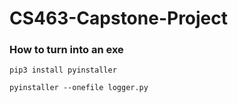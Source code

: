 # CS463-Capstone-Project

### How to turn into an exe

    pip3 install pyinstaller

    pyinstaller --onefile logger.py

    